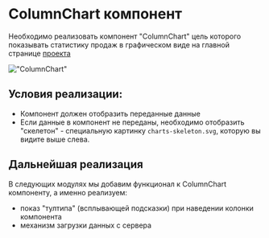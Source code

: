 # ColumnChart компонент

Необходимо реализовать компонент "ColumnChart" цель которого показывать статистику продаж
в графическом виде на главной странице [проекта](https://course-js.javascript.ru/) 

!["ColumnChart"](column-chart.png)

## Условия реализации:

* Компонент должен отобразить переданные данные
* Если данные в компонент не переданы, необходимо отобразить "скелетон" - специальную картинку `charts-skeleton.svg`, 
которую вы видите выше слева.

## Дальнейшая реализация 

В следующих модулях мы добавим функционал к ColumnChart компоненту, а именно реализуем:
* показ "тултипа" (всплывающей подсказки) при наведении колонки компонента
* механизм загрузки данных с сервера
